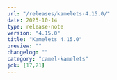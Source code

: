 ```yaml
---
url: "/releases/kamelets-4.15.0/"
date: 2025-10-14
type: release-note
version: "4.15.0"
title: "Kamelets 4.15.0"
preview: ""
changelog: ""
category: "camel-kamelets"
jdk: [17,21]
---
```

